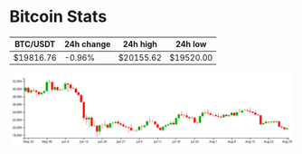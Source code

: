 # Bitcoin Stats

BTC/USDT|24h change|24h high|24h low|
|---|---|---|---|
|$19816.76|-0.96%|$20155.62|$19520.00|

<img src="./chart.svg">
